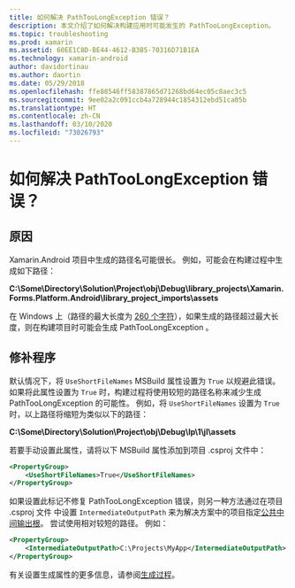 ```yaml
---
title: 如何解决 PathTooLongException 错误？
description: 本文介绍了如何解决构建应用时可能发生的 PathTooLongException。
ms.topic: troubleshooting
ms.prod: xamarin
ms.assetid: 60EE1C8D-BE44-4612-B3B5-70316D71B1EA
ms.technology: xamarin-android
author: davidortinau
ms.author: daortin
ms.date: 05/29/2018
ms.openlocfilehash: ffe88546ff58387865d71268bd64ec05c8aec3c5
ms.sourcegitcommit: 9ee02a2c091ccb4a728944c1854312ebd51ca05b
ms.translationtype: HT
ms.contentlocale: zh-CN
ms.lasthandoff: 03/10/2020
ms.locfileid: "73026793"
---
```

# <a name="how-do-i-resolve-a-pathtoolongexception-error"></a>如何解决 PathTooLongException 错误？

## <a name="cause"></a>原因

Xamarin.Android 项目中生成的路径名可能很长。
例如，可能会在构建过程中生成如下路径：

**C:\\Some\\Directory\\Solution\\Project\\obj\\Debug\\__library_projects__\\Xamarin.Forms.Platform.Android\\library_project_imports\\assets**

在 Windows 上（路径的最大长度为 [260 个字符](https://msdn.microsoft.com/library/windows/desktop/aa365247.aspx)），如果生成的路径超过最大长度，则在构建项目时可能会生成 PathTooLongException  。 

## <a name="fix"></a>修补程序

默认情况下，将 `UseShortFileNames` MSBuild 属性设置为 `True` 以规避此错误。 如果将此属性设置为 `True` 时，构建过程将使用较短的路径名称来减少生成 PathTooLongException  的可能性。
例如，将 `UseShortFileNames` 设置为 `True` 时，以上路径将缩短为类似以下的路径：

**C:\\Some\\Directory\\Solution\\Project\\obj\\Debug\\lp\\1\\jl\\assets**

若要手动设置此属性，请将以下 MSBuild 属性添加到项目 .csproj  文件中：

```xml
<PropertyGroup>
    <UseShortFileNames>True</UseShortFileNames>
</PropertyGroup>
```

如果设置此标记不修复 PathTooLongException  错误，则另一种方法通过在项目 .csproj 文件  中设置 `IntermediateOutputPath` 来为解决方案中的项目指定[公共中间输出根](https://blogs.msdn.microsoft.com/kirillosenkov/2015/04/04/using-a-common-intermediate-and-output-directory-for-your-solution/)。 尝试使用相对较短的路径。 例如：

```xml
<PropertyGroup>
    <IntermediateOutputPath>C:\Projects\MyApp</IntermediateOutputPath>
</PropertyGroup>
```

有关设置生成属性的更多信息，请参阅[生成过程](~/android/deploy-test/building-apps/build-process.md)。
